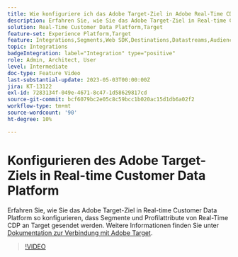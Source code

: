 ```yaml
---
title: Wie konfiguriere ich das Adobe Target-Ziel in Adobe Real-Time CDP?
description: Erfahren Sie, wie Sie das Adobe Target-Ziel in Real-time Customer Data Platform so konfigurieren, dass Segmente und Profilattribute von Real-Time CDP an Target gesendet werden.
solution: Real-Time Customer Data Platform,Target
feature-set: Experience Platform,Target
feature: Integrations,Segments,Web SDK,Destinations,Datastreams,Audiences,Experience Targeting
topic: Integrations
badgeIntegration: label="Integration" type="positive"
role: Admin, Architect, User
level: Intermediate
doc-type: Feature Video
last-substantial-update: 2023-05-03T00:00:00Z
jira: KT-13122
exl-id: 7283134f-049e-4671-8c47-1d58629817cd
source-git-commit: bcf6079bc2e05c8c59bcc1b020ac15d1db6a02f2
workflow-type: tm+mt
source-wordcount: '90'
ht-degree: 10%

---
```


# Konfigurieren des Adobe Target-Ziels in Real-time Customer Data Platform

Erfahren Sie, wie Sie das Adobe Target-Ziel in Real-time Customer Data Platform so konfigurieren, dass Segmente und Profilattribute von Real-Time CDP an Target gesendet werden. Weitere Informationen finden Sie unter [Dokumentation zur Verbindung mit Adobe Target](https://experienceleague.adobe.com/docs/experience-platform/destinations/catalog/personalization/adobe-target-connection.html?lang=de).

>[!VIDEO](https://video.tv.adobe.com/v/3418799/?learn=on)
